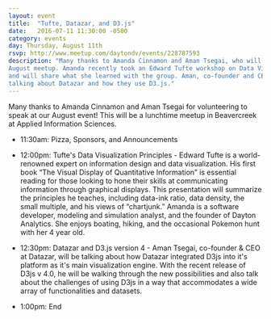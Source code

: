 ```yaml
---
layout: event
title:  "Tufte, Datazar, and D3.js"
date:   2016-07-11 11:30:00 -0500
category: events
day: Thursday, August 11th
rsvp: http://www.meetup.com/daytondv/events/228787593
description: "Many thanks to Amanda Cinnamon and Aman Tsegai, who will be presenting at our
August meetup. Amanda recently took an Edward Tufte workshop on Data Visualization principles
and will share what she learned with the group. Aman, co-founder and CEO of Datazar, will be
talking about Datazar and how they use D3.js."
---
```


Many thanks to Amanda Cinnamon and Aman Tsegai for volunteering to speak at our August event! This will be a lunchtime meetup in Beavercreek at Applied Information Sciences.

* 11:30am: Pizza, Sponsors, and Announcements

* 12:00pm: Tufte's Data Visualization Principles -
Edward Tufte is a world-renowned expert on information design and data visualization. His first book “The Visual Display of Quantitative Information” is essential reading for those looking to hone their skills at communicating information through graphical displays. This presentation will summarize the principles he teaches, including data-ink ratio, data density, the small multiple, and his views of “chartjunk.” Amanda is a software developer, modeling and simulation analyst, and the founder of Dayton Analytics. She enjoys boating, hiking, and the occasional Pokemon hunt with her 4 year old.

* 12:30pm: Datazar and D3.js version 4 -
Aman Tsegai, co-founder & CEO at Datazar, will be talking about how Datazar integrated D3js into it's platform as it's main visualization engine. With the recent release of D3js v 4.0, he will be walking through the new possibilities and also talk about the challenges of using D3js in a way that accommodates a wide array of functionalities and datasets.

* 1:00pm: End
